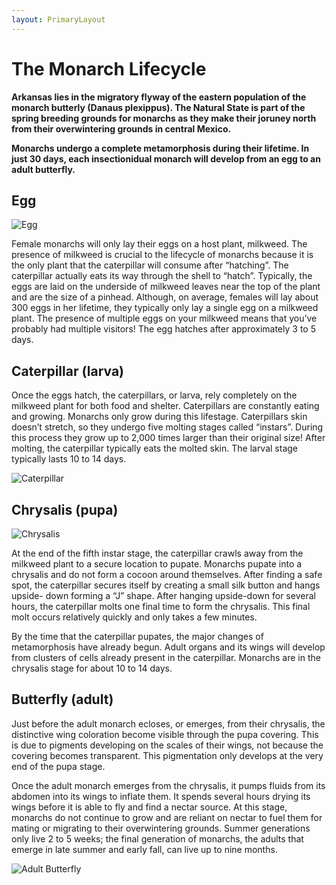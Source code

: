 ```yaml
---
layout: PrimaryLayout
---
```


# The Monarch Lifecycle
**Arkansas lies in the migratory flyway of the eastern population of the monarch butterly (Danaus plexippus).  The Natural State is part of the spring breeding grounds for monarchs as they make their joruney north from their overwintering grounds in central Mexico.**

**Monarchs undergo a complete metamorphosis during their lifetime.  In just 30 days, each insectionidual monarch will develop from an egg to an adult butterfly.**

## Egg
<section class="content">

![Egg](/img/lifecycle/egg.jpg)

Female monarchs will only lay their eggs on a host plant, milkweed. The presence of milkweed is crucial to the lifecycle of monarchs because it is the only plant that the caterpillar will consume after “hatching”. The caterpillar actually eats its way through the shell to “hatch”. Typically, the eggs are laid on the underside of milkweed leaves near the top of the plant and are the size of a pinhead. Although, on average, females will lay about 300 eggs in her lifetime, they typically only lay a single egg on a milkweed plant. The presence of multiple eggs on your milkweed means that you’ve probably had multiple visitors! The egg hatches after approximately 3 to 5 days.

</section>

## Caterpillar (larva)
<section class="content">

Once the eggs hatch, the caterpillars, or larva, rely completely on the milkweed plant for both food and shelter. Caterpillars are constantly eating and growing. Monarchs only grow during this lifestage. Caterpillars skin doesn’t stretch, so they undergo five molting stages called “instars”. During this process they grow up to 2,000 times larger than their original size! After molting, the caterpillar typically eats the molted skin. The larval stage typically lasts 10 to 14 days.

![Caterpillar](/img/lifecycle/cat-larvae.jpg)

</section>

## Chrysalis (pupa)

<section class="content">

![Chrysalis](/img/lifecycle/chrysalis.jpg)

<article>
At the end of the fifth instar stage, the caterpillar crawls away from the milkweed plant to a secure location to pupate. Monarchs pupate into a chrysalis and do not form a cocoon around themselves. After finding a safe spot, the caterpillar secures itself by creating a small silk button and hangs upside- down forming a “J” shape. After hanging upside-down for several hours, the caterpillar molts one final time to form the chrysalis. This final molt occurs relatively quickly and only takes a few minutes.

By the time that the caterpillar pupates, the major changes of metamorphosis have already begun. Adult organs and its wings will develop from clusters of cells already present in the caterpillar. Monarchs are in the chrysalis stage for about 10 to 14 days.

</article>

</section>

## Butterfly (adult)
<section class="content">

<article>
Just before the adult monarch ecloses, or emerges, from their chrysalis, the distinctive wing coloration become visible through the pupa covering. This is due to pigments developing on the scales of their wings, not because the covering becomes transparent. This pigmentation only develops at the very end of the pupa stage.

Once the adult monarch emerges from the chrysalis, it pumps fluids from its abdomen into its wings to inflate them. It spends several hours drying its wings before it is able to fly and find a nectar source. At this stage, monarchs do not continue to grow and are reliant on nectar to fuel them for mating or migrating to their overwintering grounds. Summer generations only live 2 to 5 weeks; the final generation of monarchs, the adults that emerge in late summer and early fall, can live up to nine months.

</article>

![Adult Butterfly](/img/lifecycle/adult-butterfly.jpg)

</section>